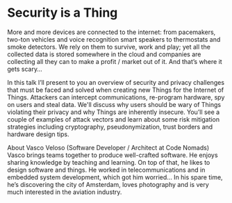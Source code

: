 # Security is a Thing

More and more devices are connected to the internet: from pacemakers, two-ton vehicles and voice recognition smart speakers to thermostats and smoke detectors. We rely on them to survive, work and play; yet all the collected data is stored somewhere in the cloud and companies are collecting all they can to make a profit / market out of it. And that’s where it gets scary…

In this talk I’ll present to you an overview of security and privacy challenges that must be faced and solved when creating new Things for the Internet of Things. Attackers can intercept communications, re-program hardware, spy on users and steal data. We'll discuss why users should be wary of Things violating their privacy and why Things are inherently insecure. You’ll see a couple of examples of attack vectors and learn about some risk mitigation strategies including cryptography, pseudonymization, trust borders and hardware design tips.

About Vasco Veloso (Software Developer / Architect at Code Nomads)
Vasco brings teams together to produce well-crafted software. He enjoys sharing knowledge by teaching and learning. On top of that, he likes to design software and things. He worked in telecommunications and in embedded system development, which got him worried... In his spare time, he’s discovering the city of Amsterdam, loves photography and is very much interested in the aviation industry.